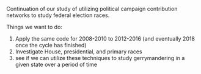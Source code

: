 Continuation of our study of utilizing political campaign contribution networks to study federal election races. 

Things we want to do:
  1. Apply the same code for 2008-2010 to 2012-2016 (and eventually 2018 once the cycle has finished)
  2. Investigate House, presidential, and primary races
  3. see if we can utilize these techniques to study gerrymandering in a given state over a period of time
